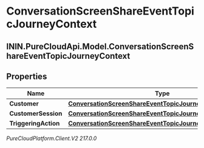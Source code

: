 # ConversationScreenShareEventTopicJourneyContext

## ININ.PureCloudApi.Model.ConversationScreenShareEventTopicJourneyContext

## Properties

|Name | Type | Description | Notes|
|------------ | ------------- | ------------- | -------------|
| **Customer** | [**ConversationScreenShareEventTopicJourneyCustomer**](ConversationScreenShareEventTopicJourneyCustomer) |  | [optional] |
| **CustomerSession** | [**ConversationScreenShareEventTopicJourneyCustomerSession**](ConversationScreenShareEventTopicJourneyCustomerSession) |  | [optional] |
| **TriggeringAction** | [**ConversationScreenShareEventTopicJourneyAction**](ConversationScreenShareEventTopicJourneyAction) |  | [optional] |



_PureCloudPlatform.Client.V2 217.0.0_
